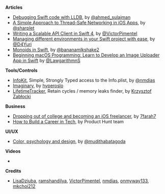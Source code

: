 **Articles**

* [Debugging Swift code with LLDB](https://medium.com/flawless-app-stories/debugging-swift-code-with-lldb-b30c5cf2fd49), by [@ahmed_sulajman](https://twitter.com/ahmed_sulajman)
* [A Simple Approach to Thread-Safe Networking in iOS Apps](https://robots.thoughtbot.com/a-simple-approach-to-thread-safe-networking-in-ios-apps), by [@sharplet](https://twitter.com/sharplet)
* [Writing a Scalable API Client in Swift 4](https://medium.com/makingtuenti/writing-a-scalable-api-client-in-swift-4-b3c6f7f3f3fb), by [@VictorPimentel](https://twitter.com/VictorPimentel)
* [Managing different environments in your Swift project with ease](https://medium.com/flawless-app-stories/manage-different-environments-in-your-swift-project-with-ease-659f7f3fb1a6), by [@D4Yuri](https://twitter.com/D4Yuri)
* [Monoids in Swift](https://deadbeef.me/2017/09/monoids), by [@bananamlkshake2](https://twitter.com/Bananamlkshake2)
* [Beginning macOS Programming: Learn to Develop an Image Uploader App in Swift](https://www.appcoda.com/macos-image-uploader-app/) by [@LawgarithmnS](https://twitter.com/LawgarithmnS)

**Tools/Controls**
 * [InfoKit](https://github.com/nmdias/InfoKit), Simple, Strongly Typed access to the Info.plist, by [@nmdias](https://twitter.com/nmdias_pt)
 * [Imaginary](https://github.com/hyperoslo/Imaginary), by [hyperoslo](https://github.com/hyperoslo)
 * [LifetimeTracker](https://github.com/krzysztofzablocki/LifetimeTracker), Retain cycles / memory leaks finder, by [Krzysztof Zabłocki](https://github.com/krzysztofzablocki)

**Business**

* [Dropping out of college and becoming an iOS freelancer](https://blog.lucasfarah.me/dropping-out-of-college-and-becoming-an-ios-freelancer-21ed9e3dcf7), by [7farah7](https://twitter.com/7farah7)
* [How to Build a Career in Tech](https://books.producthunt.com/careers), by Product Hunt team

**UI/UX**

* [Color, psychology and design](https://uxplanet.org/how-color-can-effect-emotion-ccab0431b1d), by [@mudithabatagoda](https://twitter.com/mudithabatagoda)

**Videos**

* 

**Credits**
* [LisaDziuba](https://github.com/LisaDziuba), [ramshandilya](https://github.com/ramshandilya), [VictorPimentel](https://github.com/victorpimentel), [nmdias](https://github.com/nmdias), [onmyway133](https://github.com/onmyway133), [mkchoi212](https://github.com/mkchoi212)
